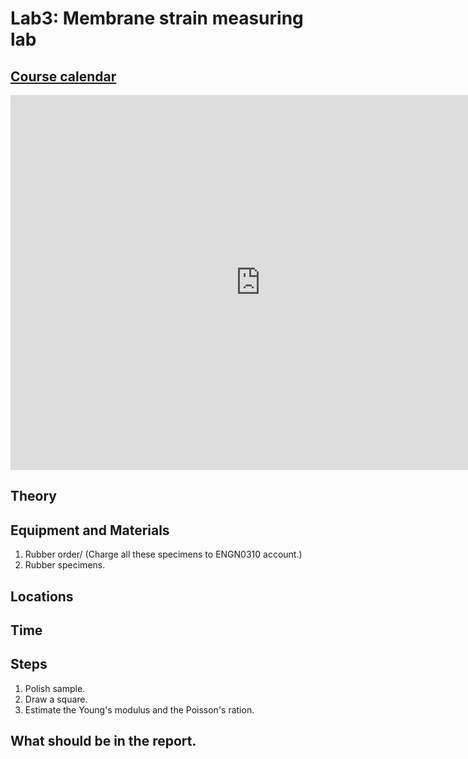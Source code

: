
# Lab3: Membrane strain measuring lab

## [Course calendar](https://calendar.google.com/calendar/embed?src=c_hobnaabmfreqp84o7qaescmn2g%40group.calendar.google.com&ctz=America%2FNew_York)

<iframe src="https://calendar.google.com/calendar/embed?src=c_hobnaabmfreqp84o7qaescmn2g%40group.calendar.google.com&ctz=America%2FNew_York" style="border: 0" width="800" height="600" frameborder="0" scrolling="no"></iframe>

## Theory




## Equipment and Materials

1. Rubber order/ (Charge all these specimens to ENGN0310 account.)
2. Rubber specimens.  

## Locations

## Time 


## Steps

1. Polish sample. 
2. Draw a square. 
3. Estimate the Young's modulus and the Poisson's ration. 

## What should be in the report.



